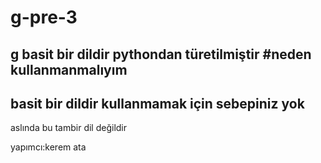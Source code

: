 # g-pre-3
g basit bir dildir pythondan türetilmiştir
#neden kullanmanmalıyım
----------------------
basit bir dildir kullanmamak için sebepiniz yok
-
aslında bu tambir dil değildir

yapımcı:kerem ata
